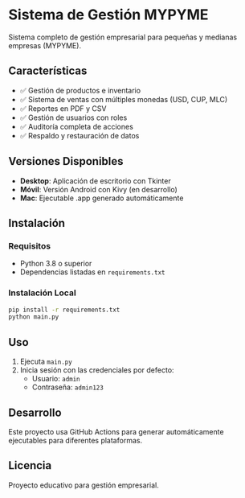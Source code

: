 # Sistema de Gestión MYPYME

Sistema completo de gestión empresarial para pequeñas y medianas empresas (MYPYME).

## Características

- ✅ Gestión de productos e inventario
- ✅ Sistema de ventas con múltiples monedas (USD, CUP, MLC)
- ✅ Reportes en PDF y CSV
- ✅ Gestión de usuarios con roles
- ✅ Auditoría completa de acciones
- ✅ Respaldo y restauración de datos

## Versiones Disponibles

- **Desktop**: Aplicación de escritorio con Tkinter
- **Móvil**: Versión Android con Kivy (en desarrollo)
- **Mac**: Ejecutable .app generado automáticamente

## Instalación

### Requisitos
- Python 3.8 o superior
- Dependencias listadas en `requirements.txt`

### Instalación Local
```bash
pip install -r requirements.txt
python main.py
```

## Uso

1. Ejecuta `main.py`
2. Inicia sesión con las credenciales por defecto:
   - Usuario: `admin`
   - Contraseña: `admin123`

## Desarrollo

Este proyecto usa GitHub Actions para generar automáticamente ejecutables para diferentes plataformas.

## Licencia

Proyecto educativo para gestión empresarial. 